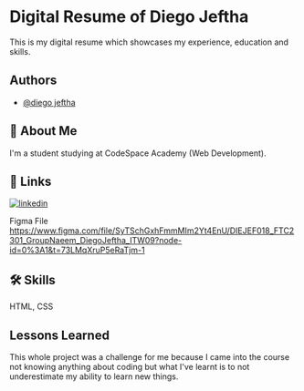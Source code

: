 
# Digital Resume of Diego Jeftha

This is my digital resume which showcases my experience, education and skills. 


## Authors

- [@diego jeftha](https://github.com/diegogit2/resume1_diego_jeftha.html)


## 🚀 About Me
I'm a student studying at CodeSpace Academy (Web Development).


## 🔗 Links
[![linkedin](https://img.shields.io/badge/linkedin-0A66C2?style=for-the-badge&logo=linkedin&logoColor=white)](https://www.linkedin.com/in/diego-jeftha-49629325b/)

Figma File
https://www.figma.com/file/SyTSchGxhFmmMIm2Yt4EnU/DIEJEF018_FTC2301_GroupNaeem_DiegoJeftha_ITW09?node-id=0%3A1&t=73LMqXruP5eRaTjm-1



## 🛠 Skills
 HTML, CSS


## Lessons Learned

This whole project was a challenge for me because I came into the course not knowing anything about coding but what I've learnt is to not underestimate my ability to learn new things.

